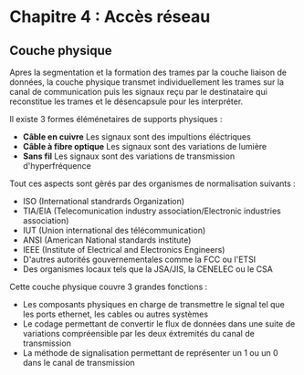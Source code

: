 # Chapitre 4 : Accès réseau

## Couche physique

Apres la segmentation et la formation des trames par la couche liaison de données, la couche physique transmet individuellement les trames sur la canal de communication puis les signaux reçu par le destinataire qui reconstitue les trames et le désencapsule pour les interpréter.

Il existe 3 formes éléménetaires de supports physiques :

* **Câble en cuivre** Les signaux sont des impultions éléctriques
* **Câble à fibre optique** Les signaux sont des variations de lumière
* **Sans fil** Les signaux sont des variations de transmission d'hyperfréquence

Tout ces aspects sont gèrés par des organismes de normalisation suivants : 

* ISO (International standrards Organization)
* TIA/EIA (Telecomunication industry association/Electronic industries association)
* IUT (Union international des télécommunication)
* ANSI (American National standards institute)
* IEEE (Institute of Electrical and Electronics Engineers)
* D'autres autorités gouvernementales comme la FCC ou l'ETSI
* Des organismes locaux tels que la JSA/JIS, la CENELEC ou le CSA

Cette couche physique couvre 3 grandes fonctions :

* Les composants physiques en charge de transmettre le signal tel que les ports ethernet, les cables ou autres systèmes
* Le codage permettant de convertir le flux de données dans une suite de variations compréensible par les deux éxtremités du canal de transmission
* La méthode de signalisation permettant de représenter un 1 ou un 0 dans le canal de transmission



